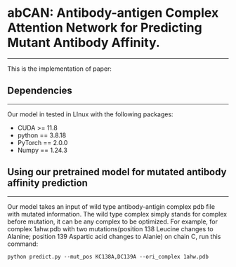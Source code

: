 # abCAN: Antibody-antigen Complex Attention Network for Predicting Mutant Antibody Affinity.
---
This is the implementation of paper: 
## Dependencies
---
Our model in tested in LInux with the following packages:
- CUDA >= 11.8
- python == 3.8.18
- PyTorch == 2.0.0
- Numpy == 1.24.3
## Using our pretrained model for mutated antibody affinity prediction
---
Our model takes an input of wild type antibody-antigin complex pdb file with mutated information. The wild type complex simply stands for complex before mutation, it can be any complex to be optimized.
For example, for complex 1ahw.pdb with two mutations(position 138 Leucine changes to Alanine; position 139 Aspartic acid changes to Alanie) on chain C, run this command:
```
python predict.py --mut_pos KC138A,DC139A --ori_complex 1ahw.pdb
